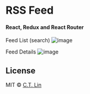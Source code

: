 # RSS Feed
#### React, Redux and React Router

Feed List (search)
![image](https://cloud.githubusercontent.com/assets/2805320/16931647/b3061f2a-4d4a-11e6-8eab-407df582da90.png)

Feed Details
![image](https://cloud.githubusercontent.com/assets/2805320/16931661/bf2ff8ca-4d4a-11e6-8056-03093feaf334.png)



## License

MIT © [C.T. Lin](https://github.com/chentsulin/redux-boilerplate)
